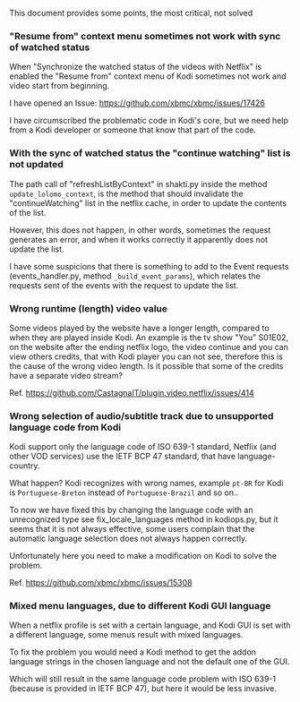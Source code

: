 This document provides some points, the most critical, not solved

### "Resume from" context menu sometimes not work with sync of watched status

When "Synchronize the watched status of the videos with Netflix" is enabled the "Resume from" context menu of Kodi sometimes not work and video start from beginning.

I have opened an Issue: https://github.com/xbmc/xbmc/issues/17426

I have circumscribed the problematic code in Kodi's core, but we need help from a Kodi developer or someone that know that part of the code.

### With the sync of watched status the "continue watching" list is not updated

The path call of "refreshListByContext" in shakti.py inside the method `update_lolomo_context`, is the method that should invalidate the "continueWatching" list in the netflix cache, in order to update the contents of the list.

However, this does not happen, in other words, sometimes the request generates an error, and when it works correctly it apparently does not update the list.

I have some suspicions that there is something to add to the Event requests (events_handler.py, method `_build_event_params`), which relates the requests sent of the events with the request to update the list.

### Wrong runtime (length) video value

Some videos played by the website have a longer length, compared to when they are played inside Kodi.
An example is the tv show "You" S01E02, on the website after the ending netflix logo, the video continue and you can view others credits, that with Kodi player you can not see, therefore this is the cause of the wrong video length.
Is it possible that some of the credits have a separate video stream?

Ref. https://github.com/CastagnaIT/plugin.video.netflix/issues/414

### Wrong selection of audio/subtitle track due to unsupported language code from Kodi

Kodi support only the language code of ISO 639-1 standard,
Netflix (and other VOD services) use the IETF BCP 47 standard, that have language-country.

What happen? Kodi recognizes with wrong names, example `pt-BR` for Kodi is `Portuguese-Breton` instead of `Portuguese-Brazil` and so on..

To now we have fixed this by changing the language code with an unrecognized type see fix_locale_languages method in kodiops.py, but it seems that it is not always effective, some users complain that the automatic language selection does not always happen correctly.

Unfortunately here you need to make a modification on Kodi to solve the problem.

Ref. https://github.com/xbmc/xbmc/issues/15308

### Mixed menu languages, due to different Kodi GUI language

When a netflix profile is set with a certain language, and Kodi GUI is set with a different language, some menus result with mixed languages.

To fix the problem you would need a Kodi method to get the addon language strings in the chosen language and not the default one of the GUI.

Which will still result in the same language code problem with ISO 639-1 (because is provided in IETF BCP 47),
but here it would be less invasive.
